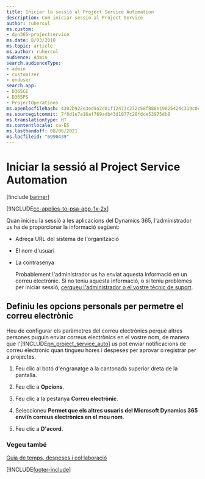 ```yaml
---
title: Iniciar la sessió al Project Service Automation
description: Com iniciar sessió al Project Service
author: ruhercul
ms.custom:
- dyn365-projectservice
ms.date: 8/03/2018
ms.topic: article
ms.author: ruhercul
audience: Admin
search.audienceType:
- admin
- customizer
- enduser
search.app:
- D365CE
- D365PS
- ProjectOperations
ms.openlocfilehash: 4302b922e3ed9a2d01f12473c272c58f888e19825424c319c0c49b80e79a8bea
ms.sourcegitcommit: 7f8d1e7a16af769adb43d1877c28fdce53975db8
ms.translationtype: HT
ms.contentlocale: ca-ES
ms.lasthandoff: 08/06/2021
ms.locfileid: "6990439"
---
```

# <a name="sign-in-to-project-service-automation"></a>Iniciar la sessió al Project Service Automation

[!include [banner](../includes/psa-now-project-operations.md)]

[!INCLUDE[cc-applies-to-psa-app-1x-2x](../includes/cc-applies-to-psa-app-1x-2x.md)]

Quan inicieu la sessió a les aplicacions del Dynamics 365, l'administrador us ha de proporcionar la informació següent:  
  
- Adreça URL del sistema de l'organització  
  
- El nom d'usuari  
  
- La contrasenya  
  
  Probablement l'administrador us ha enviat aquesta informació en un correu electrònic. Si no teniu aquesta informació, o si teniu problemes per iniciar sessió, [cerqueu l'administrador o el vostre tècnic de suport](/dynamics365/customerengagement/on-premises/basics/find-administrator-support).  
  
## <a name="set-your-personal-options-to-allow-email"></a>Definiu les opcions personals per permetre el correu electrònic  
 Heu de configurar els paràmetres del correu electrònics perquè altres persones puguin enviar correus electrònics en el vostre nom, de manera que l'[!INCLUDE[pn_project_service_auto](../includes/pn-project-service-auto.md)] us pot enviar notificacions de correu electrònic quan tingueu hores i despeses per aprovar o registrar per a projectes.  
  
1.  Feu clic al botó d'engranatge a la cantonada superior dreta de la pantalla.  
  
2.  Feu clic a **Opcions**.  
  
3.  Feu clic a la pestanya **Correu electrònic**.  
  
4.  Seleccioneu **Permet que els altres usuaris del Microsoft Dynamics 365 enviïn correus electrònics en el meu nom**.  
  
5.  Feu clic a **D'acord**.  
  
### <a name="see-also"></a>Vegeu també  
 [Guia de temps, despeses i col·laboració](../psa/time-expense-collaboration-guide.md)


[!INCLUDE[footer-include](../includes/footer-banner.md)]